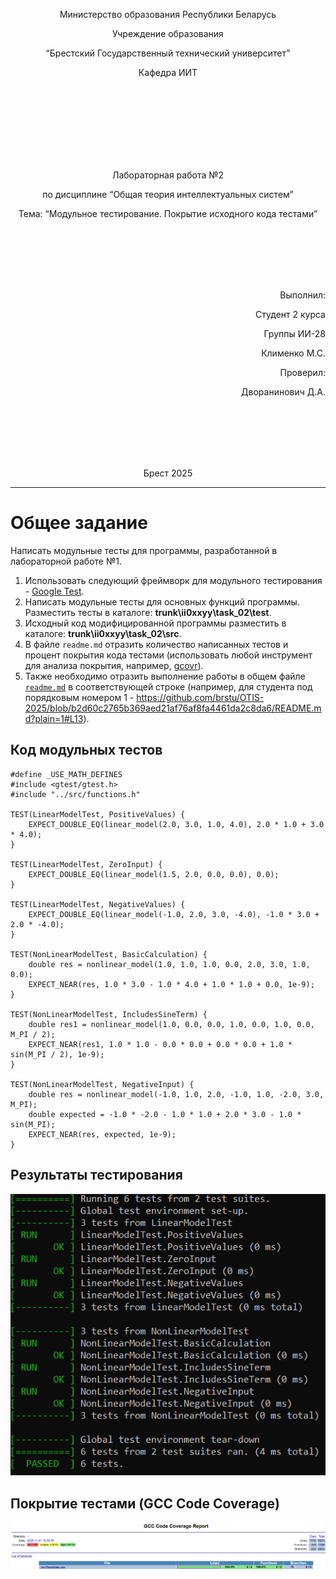 <p align="center"> Министерство образования Республики Беларусь</p>
<p align="center">Учреждение образования</p>
<p align="center">“Брестский Государственный технический университет”</p>
<p align="center">Кафедра ИИТ</p>
<br><br><br><br><br><br><br>
<p align="center">Лабораторная работа №2</p>
<p align="center">по дисциплине “Общая теория интеллектуальных систем”</p>
<p align="center">Тема: “Модульное тестирование. Покрытие исходного кода тестами”</p>
<br><br><br><br><br>
<p align="right">Выполнил:</p>
<p align="right">Студент 2 курса</p>
<p align="right">Группы ИИ-28</p>
<p align="right">Клименко М.С.</p>
<p align="right">Проверил:</p>
<p align="right">Дворанинович Д.А.</p>
<br><br><br><br><br>
<p align="center">Брест 2025</p>

<hr>


# Общее задание #
Написать модульные тесты для программы, разработанной в лабораторной работе №1.

1. Использовать следующий фреймворк для модульного тестирования - [Google Test](https://google.github.io/googletest/).
2. Написать модульные тесты для основных функций программы. Разместить тесты в каталоге: **trunk\ii0xxyy\task_02\test**.
3. Исходный код модифицированной программы разместить в каталоге: **trunk\ii0xxyy\task_02\src**.
4. В файле `readme.md` отразить количество написанных тестов и процент покрытия кода тестами (использовать любой инструмент для анализа покрытия, например, [gcovr](https://gcovr.com/en/stable/)).
5. Также необходимо отразить выполнение работы в общем файле [`readme.md`](https://github.com/brstu/OTIS-2025/blob/main/README.md) в соответствующей строке (например, для студента под порядковым номером 1 - https://github.com/brstu/OTIS-2025/blob/b2d60c2765b369aed21af76af8fa4461da2c8da6/README.md?plain=1#L13).
## Код модульных тестов ##
```
#define _USE_MATH_DEFINES
#include <gtest/gtest.h>
#include "../src/functions.h"

TEST(LinearModelTest, PositiveValues) {
    EXPECT_DOUBLE_EQ(linear_model(2.0, 3.0, 1.0, 4.0), 2.0 * 1.0 + 3.0 * 4.0);
}

TEST(LinearModelTest, ZeroInput) {
    EXPECT_DOUBLE_EQ(linear_model(1.5, 2.0, 0.0, 0.0), 0.0);
}

TEST(LinearModelTest, NegativeValues) {
    EXPECT_DOUBLE_EQ(linear_model(-1.0, 2.0, 3.0, -4.0), -1.0 * 3.0 + 2.0 * -4.0);
}

TEST(NonLinearModelTest, BasicCalculation) {
    double res = nonlinear_model(1.0, 1.0, 1.0, 0.0, 2.0, 3.0, 1.0, 0.0);
    EXPECT_NEAR(res, 1.0 * 3.0 - 1.0 * 4.0 + 1.0 * 1.0 + 0.0, 1e-9);
}

TEST(NonLinearModelTest, IncludesSineTerm) {
    double res1 = nonlinear_model(1.0, 0.0, 0.0, 1.0, 0.0, 1.0, 0.0, M_PI / 2);
    EXPECT_NEAR(res1, 1.0 * 1.0 - 0.0 * 0.0 + 0.0 * 0.0 + 1.0 * sin(M_PI / 2), 1e-9);
}

TEST(NonLinearModelTest, NegativeInput) {
    double res = nonlinear_model(-1.0, 1.0, 2.0, -1.0, 1.0, -2.0, 3.0, M_PI);
    double expected = -1.0 * -2.0 - 1.0 * 1.0 + 2.0 * 3.0 - 1.0 * sin(M_PI);
    EXPECT_NEAR(res, expected, 1e-9);
}

```
## Результаты тестирования ##
![Результаты тестирования:](images/google_tests.png)
## Покрытие тестами (GCC Code Coverage) ##
![Покрытие тестами:](images/Coverage.png)
